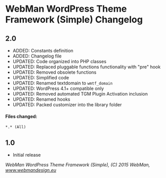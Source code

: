 # WebMan WordPress Theme Framework (Simple) Changelog

## 2.0

* ADDED: Constants definition
* ADDED: Changelog file
* UPDATED: Code organized into PHP classes
* UPDATED: Replaced pluggable functions functionality with "pre" hook
* UPDATED: Removed obsolete functions
* UPDATED: Simplified code
* UPDATED: Renamed textdomain to `wmtf_domain`
* UPDATED: WordPress 4.1+ compatible only
* UPDATED: Removed automated TGM Plugin Activation inclusion
* UPDATED: Renamed hooks
* UPDATED: Packed customizer into the library folder

#### Files changed:

	*.* (All)


## 1.0

* Initial release


*WebMan WordPress Theme Framework (Simple), (C) 2015 WebMan, www.webmandesign.eu*